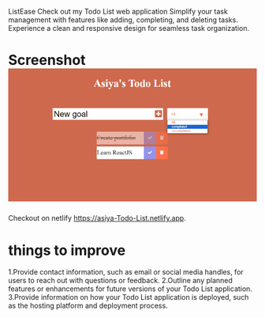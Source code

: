 ListEase
Check out my Todo List web application Simplify your task management with features like adding, completing, and deleting tasks. Experience a clean and responsive design for seamless task organization.

# Screenshot![alt text](Screenshot-1.png)

Checkout on netlify
https://asiya-Todo-List.netlify.app.

# things to improve

1.Provide contact information, such as email or social media handles, for users to reach out with questions or feedback.
2.Outline any planned features or enhancements for future versions of your Todo List application.
3.Provide information on how your Todo List application is deployed, such as the hosting platform and deployment process.
